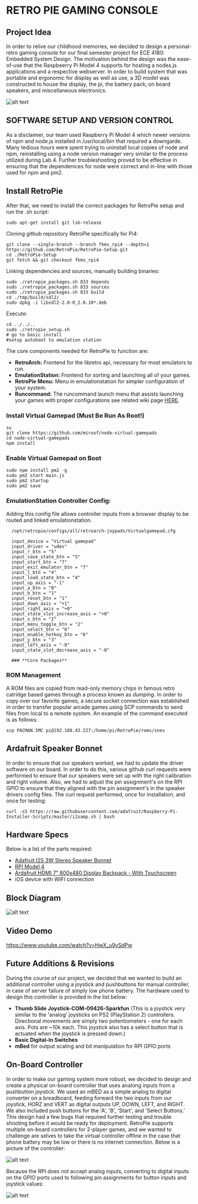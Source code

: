 
# RETRO PIE GAMING CONSOLE

## **Project Idea**

In order to relive our childhood memories, we decided to design a personal-retro gaming console for our final semester project for ECE 4180: Embedded System Design. The motivation behind the design was the ease-of-use that the Raspbeerry Pi Model 4 supports for hosting a nodes.js applications and a respective webserver. In order to build system that was portable and ergonomic for display as well as use, a 3D model was constructed to house the display, the pi, the battery pack, on board speakers, and miscellaneous electronics. 

![alt text](https://github.com/svia3/ECE4180-RetroPie-Gaming-Console/blob/master/images/IMG_20191206_002154.jpg)

## **SOFTWARE SETUP AND VERSION CONTROL**

As a disclaimer, our team used Raspberry Pi Model 4 which newer versions of npm and node.js installed in /usr/local/bin that required a downgarde. Many tedious hours were spent trying to uninstall local copies of node and npm, reinstalling using a node version manager very similar to the process utilized during Lab 4. Further troubleshooting proved to be effective in ensuring that the dependenices for node were correct and in-line with those used for npm and pm2.

## **Install RetroPie**

After that, we need to install the correct packages for RetroPie setup and run the .sh script:

    sudo apt-get install git lsb-release

Cloning github repository RetroPie specifically for Pi4:

    git clone --single-branch --branch fkms_rpi4 --depth=1 https://github.com/RetroPie/RetroPie-Setup.git
    cd ./RetroPie-Setup
    git fetch && git checkout fkms_rpi4

Linking dependencies and sources, manually building binaries:

    sudo ./retropie_packages.sh 833 depends
    sudo ./retropie_packages.sh 833 sources
    sudo ./retropie_packages.sh 833 build
    cd ./tmp/build/sdl2/
    sudo dpkg -i libsdl2-2.0-0_2.0.10*.deb

Execute:

    cd ../../..
    sudo ./retropie_setup.sh
    # go to basic install
    #setup autoboot to emulation station
    
The core components needed for RetroPie to function are:

- **RetroArch:** Frontend for the libretro api, necessary for most emulators to run.
- **EmulationStation:** Frontend for sorting and launching all of your games.
- **RetroPie Menu:** Menu in emulationstation for simpler configuration of your system.
- **Runcommand:** The runcommand launch menu that assists launching your games with proper configurations see related wiki page [HERE](https://github.com/RetroPie/RetroPie-Setup/wiki/runcommand).

### Install Virtual Gamepad (Must Be Run As Root!)
    
    su
    git clone https://github.com/miroof/node-virtual-gamepads
    cd node-virtual-gamepads
    npm install
    
    
### Enable Virtual Gamepad on Boot
    
    sudo npm install pm2 -g
    sudo pm2 start main.js
    sudo pm2 startup
    sudo pm2 save
    
### EmulationStation Controller Config:
  
  Adding this config file allows controller inputs from a browser display to be routed and linked emulationstation. 

      /opt/retropie/configs/all/retroarch-joypads/Virtualgamepad.cfg

      input_device = "Virtual gamepad"
      input_driver = "udev"
      input_r_btn = "5"
      input_save_state_btn = "5"
      input_start_btn = "7"
      input_exit_emulator_btn = "7"
      input_l_btn = "4"
      input_load_state_btn = "4"
      input_up_axis = "-1"
      input_a_btn = "0"
      input_b_btn = "1"
      input_reset_btn = "1"
      input_down_axis = "+1"
      input_right_axis = "+0"
      input_state_slot_increase_axis = "+0"
      input_x_btn = "2"
      input_menu_toggle_btn = "2"
      input_select_btn = "6"
      input_enable_hotkey_btn = "6"
      input_y_btn = "3"
      input_left_axis = "-0"
      input_state_slot_decrease_axis = "-0"
   
      ### **Core Packages**


### ROM Management

A ROM files are copied from read-only memory chips in famous retro catridge based games through a process known as *dumping*.   In order to copy over our favorite games, a secure socket connection was established in order to transfer popular arcade games using SCP commands to send files from local to a remote system. An example of the command executed is as follows:

    scp PACMAN.SMC pi@192.168.43.227:/home/pi/RetroPie/roms/snes
    
## Ardafruit Speaker Bonnet

In order to ensure that our speakers worked, we had to update the driver software on our board. In order to do this, various github curl requests were performed to ensure that our speakers were set up with the right calibration and right volume. Also, we had to adjust the pin assignment's on the RPI GPIO to ensure that they aligned with the pin assignment's in the speaker drivers config files. The curl request performed, once for installation, and once for testing:

    curl -sS https://raw.githubusercontent.com/adafruit/Raspberry-Pi-Installer-Scripts/master/i2samp.sh | bash

    
## Hardware Specs

Below is a list of the parts required:
- [Adafruit I2S 3W Stereo Speaker Bonnet](https://www.adafruit.com/product/3346?gclid=CjwKCAiAlajvBRB_EiwA4vAqiHQcNQkVz3aT_HM0JRcWzLdMDHznrnivz6ugUeZ69-h08Wrbsb3G6RoCYK0QAvD_BwE)
- [RPI Model 4](digikey.com/en/product-highlight/r/raspberry-pi/raspberry-pi-4-model-b?utm_adgroup=xGeneral&utm_term=&slid=&gclid=CjwKCAiAlajvBRB_EiwA4vAqiIZCv4XYz5jgaRusfV0OuZFOaj20aDCZJcriM3BMQJ0u7XkVlLBV_BoC7o4QAvD_BwE&utm_campaign=Dynamic+Search&utm_medium=cpc&utm_source=google)
- [Ardafruit HDMI 7" 800x480 Display Backpack - With Touchscreen](https://www.adafruit.com/product/2407?gclid=CjwKCAiAlajvBRB_EiwA4vAqiEwhR-1Wpg9jJ27-zChQ5AqEUgX4d99syMU-0qYxdd4fccZBwSj3axoCqP4QAvD_BwE)
- iOS device with WIFI connection

## Block Diagram

![alt text](https://github.com/svia3/ECE4180-RetroPie-Gaming-Console/blob/master/images/4180%2Bblock%2Bdiagram.png)
 
 ## Video Demo
 
 https://www.youtube.com/watch?v=HwX_u9vSdPw


## Future Additions & Revisions

During the course of our project, we decided that we wanted to build an additional controller using a joystick and pushbuttons for manual controller, in case of server failure of simply low phone battery. The hardware used to design this controller is provided in the list below:
- **Thumb Slide Joystick-COM-09426-Sparkfun** (This is a joystick very similar to the 'analog' joysticks on PS2 (PlayStation 2) controllers. Directional movements are simply two potentiometers - one for each axis. Pots are ~10k each. This joystick also has a select button that is actuated when the joystick is pressed down.)
- **Basic Digital-In Switches**
- **mBed** for output scaling and bit manipulation for RPI GPIO ports

 ## On-Board Controller
 
 In order to make our gaming system more robust, we decided to design and create a physical on-board controller that uses analong inputs from a pushbutton joystick. We used an mBED as a simple analog to digital converter on a breadboard, feeding forward the two inputs from our joystick, HORZ and VERT as digital outputs UP, DOWN, LEFT, and RIGHT. We also included push buttons for the 'A', 'B', 'Start', and 'Select Buttons.' This design had a few bugs that required further testing and trouble shooting before it would be ready for deployment. RetroPie supports multiple on-board controllers for 2-player games, and we wanted to challenge are selves to take the virtual controller offline in the case that phone battery may be low or there is no internet connection. Below is a picture of the controller:
 

![alt text](https://github.com/svia3/ECE4180-RetroPie-Gaming-Console/blob/master/images/IMG_20191206_002904.jpg)

Because the RPI does not accept analog inputs, converting to digital inputs on the GPIO ports used to following pin assignments for button inputs and joystick values:

![alt text](https://github.com/svia3/ECE4180-RetroPie-Gaming-Console/blob/master/images/rpGPIO.jpg)

